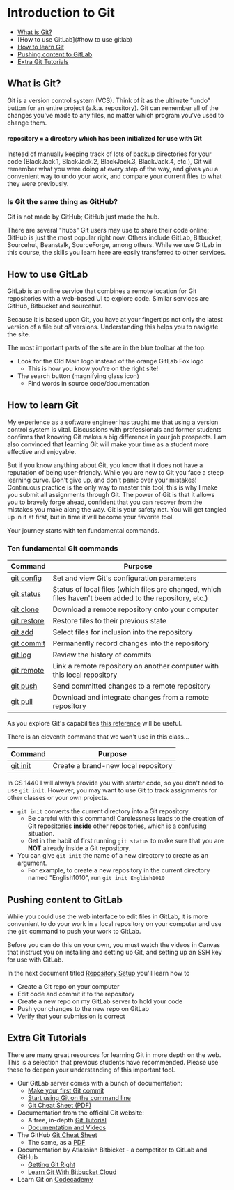 # Introduction to Git

*   [What is Git?](#what-is-git)
*   [How to use GitLab](#how to use gitlab)
*   [How to learn Git](#how-to-learn-git)
*   [Pushing content to GitLab](#pushing-content-to-gitlab)
*   [Extra Git Tutorials](#extra-git-tutorials)


## What is Git?

Git is a version control system (VCS).  Think of it as the ultimate "undo" button for an entire project (a.k.a. repository). Git can remember all of the changes you've made to any files, no matter which program you've used to change them.

#### repository = a directory which has been initialized for use with Git

Instead of manually keeping track of lots of backup directories for your code (BlackJack.1, BlackJack.2, BlackJack.3, BlackJack.4, etc.), Git will remember what you were doing at every step of the way, and gives you a convenient way to undo your work, and compare your current files to what they were previously.


### Is Git the same thing as GitHub?

Git is not made by GitHub; GitHub just made the hub.

There are several "hubs" Git users may use to share their code online; GitHub is just the most popular right now.  Others include GitLab, Bitbucket, Sourcehut, Beanstalk, SourceForge, among others.   While we use GitLab in this course, the skills you learn here are easily transferred to other services.


## How to use GitLab

GitLab is an online service that combines a remote location for Git repositories with a web-based UI to explore code.  Similar services are GitHub, Bitbucket and sourcehut.

Because it is based upon Git, you have at your fingertips not only the latest version of a file but *all* versions.  Understanding this helps you to navigate the site.

The most important parts of the site are in the blue toolbar at the top:

*   Look for the Old Main logo instead of the orange GitLab Fox logo
    *   This is how you know you're on the right site!
*   The search button (magnifying glass icon)
    *   Find words in source code/documentation


## How to learn Git

My experience as a software engineer has taught me that using a version control system is vital.  Discussions with professionals and former students confirms that knowing Git makes a big difference in your job prospects.  I am also convinced that learning Git will make your time as a student more effective and enjoyable.

But if you know anything about Git, you know that it does not have a reputation of being user-friendly.  While you are new to Git you face a steep learning curve.  Don't give up, and don't panic over your mistakes!  Continuous practice is the only way to master this tool; this is why I make you submit all assignments through Git.  The power of Git is that it allows you to bravely forge ahead, confident that you can recover from the mistakes you make along the way.  Git is your safety net.  You will get tangled up in it at first, but in time it will become your favorite tool.

Your journey starts with ten fundamental commands.

### Ten fundamental Git commands

|**Command**                                        | **Purpose**
|---------------------------------------------------|------------
|[git config](https://git-scm.com/docs/git-config)  | Set and view Git's configuration parameters
|[git status](https://git-scm.com/docs/git-status)  | Status of local files (which files are changed, which files haven't been added to the repository, etc.)
|[git clone](https://git-scm.com/docs/git-clone)    | Download a remote repository onto your computer
|[git restore](https://git-scm.com/docs/git-restore)| Restore files to their previous state
|[git add](https://git-scm.com/docs/git-add)        | Select files for inclusion into the repository
|[git commit](https://git-scm.com/docs/git-commit)  | Permanently record changes into the repository
|[git log](https://git-scm.com/docs/git-log)        | Review the history of commits
|[git remote](https://git-scm.com/docs/git-remote)  | Link a remote repository on another computer with this local repository
|[git push](https://git-scm.com/docs/git-push)      | Send committed changes to a remote repository
|[git pull](https://git-scm.com/docs/git-pull)      | Download and integrate changes from a remote repository

As you explore Git's capabilities [this reference](https://git-scm.com/docs) will be useful.

There is an eleventh command that we won't use in this class...

|**Command**                                        | **Purpose**
|---------------------------------------------------|------------
|[git init](https://git-scm.com/docs/git-init)      | Create a brand-new local repository

In CS 1440 I will always provide you with starter code, so you don't need to use `git init`.  However, you may want to use Git to track assignments for other classes or your own projects.

*   `git init` converts the current directory into a Git repository.
    *   Be careful with this command!  Carelessness leads to the creation of Git repositories **inside** other repositories, which is a confusing situation.
    *   Get in the habit of first running `git status` to make sure that you are **NOT** already inside a Git repository.
*   You can give `git init` the name of a new directory to create as an argument.
    *   For example, to create a new repository in the current directory named "English1010", run `git init English1010`


## Pushing content to GitLab

While you could use the web interface to edit files in GitLab, it is more convenient to do your work in a local repository on your computer and use the `git` command to push your work to GitLab.

Before you can do this on your own, you must watch the videos in Canvas that instruct you on installing and setting up Git, and setting up an SSH key for use with GitLab.

In the next document titled [Repository Setup](./Repository_Setup.md) you'll learn how to

*   Create a Git repo on your computer
*   Edit code and commit it to the repository
*	Create a new repo on my GitLab server to hold your code
*   Push your changes to the new repo on GitLab
*   Verify that your submission is correct


## Extra Git Tutorials

There are many great resources for learning Git in more depth on the web. This is a selection that previous students have recommended. Please use these to deepen your understanding of this important tool.

*   Our GitLab server comes with a bunch of documentation:
    *   [Make your first Git commit](https://gitlab.cs.usu.edu/help/tutorials/make_your_first_git_commit.md)
    *   [Start using Git on the command line](https://gitlab.cs.usu.edu/help/gitlab-basics/start-using-git.md)
    *   [Git Cheat Sheet (PDF)](https://about.gitlab.com/images/press/git-cheat-sheet.pdf)
*   Documentation from the official Git website:
    *   A free, in-depth [Git Tutorial](https://git-scm.com/book/en/v2)
    *   [Documentation and Videos](https://git-scm.com/doc)
*   The GitHub [Git Cheat Sheet](https://training.github.com/downloads/github-git-cheat-sheet/)
    *   The same, as a [PDF](https://training.github.com/downloads/github-git-cheat-sheet.pdf)
*   Documentation by Atlassian Bitbicket - a competitor to GitLab and GitHub
    *   [Getting Git Right](https://www.atlassian.com/git)
    *   [Learn Git With Bitbucket Cloud](https://www.atlassian.com/git/tutorials/learn-git-with-bitbucket-cloud)
*   Learn Git on [Codecademy](https://www.codecademy.com/learn/learn-git)
